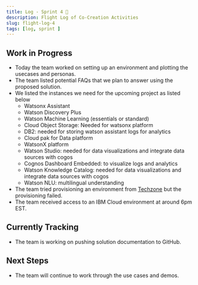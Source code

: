 ```yaml
---
title: Log - Sprint 4 🛫
description: Flight Log of Co-Creation Activities
slug: flight-log-4
tags: [log, sprint ]
---
```

## Work in Progress
- Today the team worked on setting up an environment and plotting the usecases and personas.
- The team listed potential FAQs that we plan to answer using the proposed solution.
- We listed the instances we need for the upcoming project as listed below
    - Watsonx Assistant
    - Watson Discovery Plus
    - Watson Machine Learning (essentials or standard)
    - Cloud Object Storage: Needed for watsonx platform
    - DB2: needed for storing watson assistant logs for analytics
    - Cloud pak for Data platform
    - WatsonX platform
    - Watson Studio: needed for data visualizations and integrate data sources with cogos
    - Cognos Dashboard Embedded: to visualize logs and analytics
    - Watson Knowledge Catalog: needed for data visualizations and integrate data sources with cogos
    - Watson NLU: multilingual understanding
- The team tried provisioning an environment from [Techzone](https://techzone.ibm.com/collection/technology-patterns/journey-customer-care) but the provisioning failed. 
- The team received access to an IBM Cloud environment at around 6pm EST.
## Currently Tracking
- The team is working on pushing solution documentation to GitHub.
## Next Steps
- The team will continue to work through the use cases and demos.
